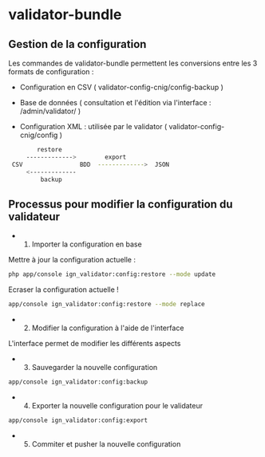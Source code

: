 # validator-bundle

## Gestion de la configuration

Les commandes de validator-bundle permettent les conversions entre les 3 formats de configuration :

* Configuration en CSV ( validator-config-cnig/config-backup )

* Base de données ( consultation et l'édition via l'interface : <gpu-site>/admin/validator/ )

* Configuration XML : utilisée par le validator ( validator-config-cnig/config )

```bash
        restore
     ------------->        export
 CSV                BDD  ------------->  JSON
     <-------------
         backup
```

## Processus pour modifier la configuration du validateur

* 1) Importer la configuration en base

Mettre à jour la configuration actuelle :

```bash
php app/console ign_validator:config:restore --mode update
```

Ecraser la configuration actuelle !

```bash
app/console ign_validator:config:restore --mode replace
```

* 2) Modifier la configuration à l'aide de l'interface

L'interface permet de modifier les différents aspects

* 3) Sauvegarder la nouvelle configuration

```bash
app/console ign_validator:config:backup
```

* 4) Exporter la nouvelle configuration pour le validateur

```bash
app/console ign_validator:config:export
```

* 5) Commiter et pusher la nouvelle configuration
